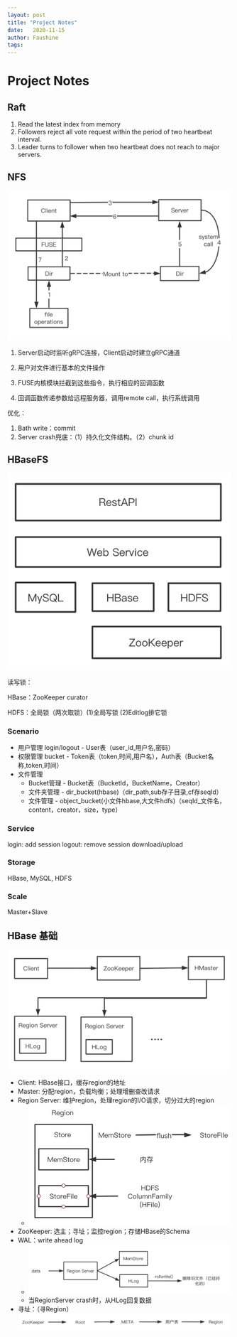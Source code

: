 ```yaml
---
layout: post
title: "Project Notes"
date:   2020-11-15
author: Faushine
tags: 
---
```


# Project Notes

## Raft

1. Read the latest index from memory
2. Followers reject all vote request within the period of two heartbeat interval.
3. Leader turns to follower when two heartbeat does not reach to major servers.

## NFS

![alt text](/img/in-post/2020-11-15/nfs.jpg)

1. Server启动时监听gRPC连接，Client启动时建立gRPC通道

2. 用户对文件进行基本的文件操作

3. FUSE内核模块拦截到这些指令，执行相应的回调函数

4. 回调函数传递参数给远程服务器，调用remote call，执行系统调用

优化：

1. Bath write：commit
2. Server crash兜底：（1）持久化文件结构。（2）chunk id

## HBaseFS

![alt text](/img/in-post/2020-11-15/hbasefs.jpg)

读写锁：

HBase：ZooKeeper curator

HDFS：全局锁（两次取锁）(1)全局写锁 (2)Editlog排它锁

### Scenario

* 用户管理 login/logout - User表（user_id,用户名,密码）
* 权限管理 bucket - Token表（token,时间,用户名），Auth表（Bucket名称,token,时间）
* 文件管理 
    - Bucket管理 - Bucket表（BucketId，BucketName，Creator）
    - 文件夹管理 - dir_bucket(hbase)（dir_path,sub存子目录,cf存seqId）
    - 文件管理 - object_bucket(小文件hbase,大文件hdfs)（seqId_文件名，content，creator，size，type）

### Service


login: add session
logout: remove session
download/upload

### Storage

HBase, MySQL, HDFS

### Scale

Master+Slave

## HBase 基础

![alt text](/img/in-post/2020-11-15/hbase1.jpg)

* Client: HBase接口，缓存region的地址
* Master: 分配region，负载均衡；处理增删查改请求
* Region Server: 维护region，处理region的I/O请求，切分过大的region
  * ![alt text](/img/in-post/2020-11-15/hbase4.jpg)
* ZooKeeper: 选主；寻址；监控region；存储HBase的Schema
* WAL：write ahead log
  * ![alt text](/img/in-post/2020-11-15/hbase2.jpg)
  * 当RegionServer crash时，从HLog回复数据
* 寻址：（寻Region）
![alt text](/img/in-post/2020-11-15/hbase3.jpg)
